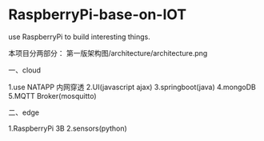 # RaspberryPi-base-on-IOT
use RaspberryPi to build interesting things.

本项目分两部分：
第一版架构图/architecture/architecture.png

一、cloud

1.use NATAPP 内网穿透
2.UI(javascript ajax)
3.springboot(java)
4.mongoDB
5.MQTT Broker(mosquitto)


二、edge

1.RaspberryPi 3B
2.sensors(python)